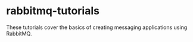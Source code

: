 # rabbitmq-tutorials
These tutorials cover the basics of creating messaging applications using RabbitMQ.
